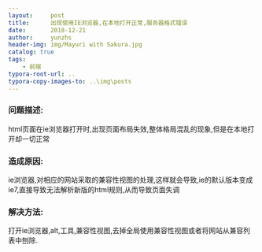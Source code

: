 ```yaml
---
layout:     post
title:      出现使用IE浏览器,在本地打开正常,服务器格式错误
date:       2018-12-21
author:     yunzhs
header-img: img/Mayuri with Sakura.jpg
catalog: true
tags:
    - 前端
typora-root-url: ..
typora-copy-images-to: ..\img\posts
---
```


### 问题描述:

html页面在ie浏览器打开时,出现页面布局失效,整体格局混乱的现象,但是在本地打开却一切正常

### 造成原因:

ie浏览器,对相应的网站采取的兼容性视图的处理,这样就会导致,ie的默认版本变成ie7,直接导致无法解析新版的html规则,从而导致页面失调

### 解决方法:

打开ie浏览器,alt,工具,兼容性视图,去掉全局使用兼容性视图或者将网站从兼容列表中刨除.
